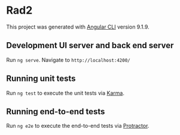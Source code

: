 # Rad2

This project was generated with [Angular CLI](https://github.com/angular/angular-cli) version 9.1.9.


## Development UI server and back end server

Run `ng serve`. Navigate to `http://localhost:4200/`


## Running unit tests

Run `ng test` to execute the unit tests via [Karma](https://karma-runner.github.io).


## Running end-to-end tests

Run `ng e2e` to execute the end-to-end tests via [Protractor](http://www.protractortest.org/).
